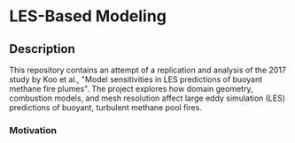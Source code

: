 # LES-Based Modeling
## Description
This repository contains an attempt of a replication and analysis of the 2017 study by Koo et al., "Model sensitivities in LES predictions of buoyant methane fire plumes". The project explores how domain geometry, combustion models, and mesh resolution affect large eddy simulation (LES) predictions of buoyant, turbulent methane pool fires.

### Motivation
